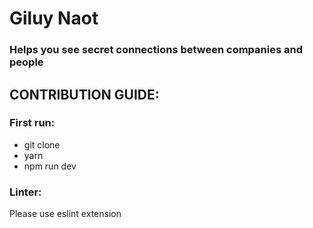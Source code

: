 # Giluy Naot

### Helps you see secret connections between companies and people

## CONTRIBUTION GUIDE:

### First run:

- git clone
- yarn
- npm run dev

### Linter:

Please use eslint extension
